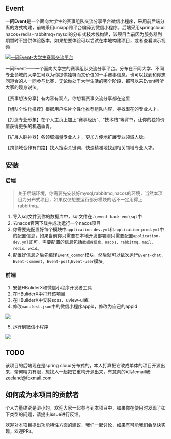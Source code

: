 ## Event

**一问Event**是一个面向大学生的赛事组队交流分享平台微信小程序，采用前后端分离的方式构建，前端采用uniapp跨平台编译到微信小程序，后端采用springcloud nacos+redis+rabbitmq+mysql的分布式技术栈构建，该项目当前因为服务器到期暂时不提供体验版本，如果想要体验可以尝试在本地构建项目，或者查看演示视频

[![一问Event-大学生赛事交流平台](https://res.cloudinary.com/marcomontalbano/image/upload/v1714028818/video_to_markdown/images/youtube--u4nbmzymK8s-c05b58ac6eb4c4700831b2b3070cd403.jpg)](https://www.youtube.com/watch?v=u4nbmzymK8s "一问Event-大学生赛事交流平台")

一问Event——一个面向大学生的赛事组队交流分享平台。分布在不同大学、不同专业领域的大学生可以为你提供独特而又价值的一手赛事信息，也可以找到和你志同道合的人一同参与比赛，无论你处于大学生活的哪个阶段，都可以来Event听听大家的现身说法。

【赛事想法分享】有内容有观点，你想看赛事交流分享都在这里

【组队个性化推荐】根据用户名片个性化推荐组队内容，寻找潜在的专业人才。

【打造专业形象】在个人主页上加上“赛事经历”、“技术栈”等背书，让你的独特价值获得更多的机遇垂青。

【扩展人脉神器】各领域海量专业人才，更加方便地扩展专业领域人脉。

【跨领域合作有门路】找人搜索关键词，快速精准地找到相关领域专业人才。

## 安装

### 后端
> 关于后端环境，你需要先安装好mysql,rabbitmq,nacos的环境，当然本项目为分布式项目，如果仅仅想要运行部分模块的话不一定用得上rabbitmq。

1. 导入sql文件到你的数据库中，sql文件在`.\event-back-end\sql`中
2. 去nacos官网下载并成功运行一个nacos项目
3. 你需要先配置好每个模块中`application-dev.yml`和`application-prod.yml`中的配置信息，如果当前你只需要在本地开发部署则只需要配置`application-dev.yml`即可，需要配置的信息包括`数据库信息、nacos、rabbitmq、mail、redis、wxid`。
4. 配置好信息之后先编译`Event_common`模块，然后就可以依次运行`Event-chat`，`Event-comment`，`Event-post`,`Event-user`模块。
### 前端
1. 安装HBuliderX和微信小程序开发者工具
2. 在HBuliderX中打开该项目
3. 在HBuliderX中安装scss、uview-ui库
4. 修改`manifest.json`中的微信小程序appid，修改为自己的appid

<img src="https://zeeland-bucket.oss-cn-beijing.aliyuncs.com/typora_img/20221208124550.png"/>


5. 运行到微信小程序
   
<img src="https://zeeland-bucket.oss-cn-beijing.aliyuncs.com/typora_img/20221208124203.png"/>

## TODO
该项目的后端现在是spring cloud分布式的，本人打算把它改成单体的项目开源出来，奈何精力有限，想找人一起把它重构开源出来，有意向的可以email我: zeeland@foxmail.com

## 如何成为本项目的贡献者

个人力量终究是渺小的，欢迎大家一起参与到本项目中，如果你在使用时发现了如下类型的问题，请提出issue进行反馈。

欢迎对本项目提出功能特性方面的建议，我们一起讨论，如果有可能我们会尽快实现，欢迎PRs。
